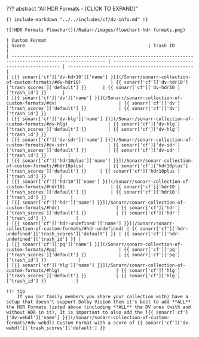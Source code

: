 ??? abstract "All HDR Formats - [CLICK TO EXPAND]"

    {! include-markdown "../../includes/cf/dv-info.md" !}

    ![!HDR Formats Flowchart](/Radarr/images/flowchart-hdr-formats.png)

    | Custom Format                                                                                             | Score                                              | Trash ID                                        |
    | --------------------------------------------------------------------------------------------------------- | -------------------------------------------------- | ----------------------------------------------- |
    | [{{ sonarr['cf']['dv-hdr10']['name'] }}](/Sonarr/sonarr-collection-of-custom-formats/#dv-hdr10)           | {{ sonarr['cf']['dv-hdr10']['trash_scores']['default'] }}      | {{ sonarr['cf']['dv-hdr10']['trash_id'] }}      |
    | [{{ sonarr['cf']['dv']['name'] }}](/Sonarr/sonarr-collection-of-custom-formats/#dv)                       | {{ sonarr['cf']['dv']['trash_scores']['default'] }}            | {{ sonarr['cf']['dv']['trash_id'] }}            |
    | [{{ sonarr['cf']['dv-hlg']['name'] }}](/Sonarr/sonarr-collection-of-custom-formats/#dv-hlg)               | {{ sonarr['cf']['dv-hlg']['trash_scores']['default'] }}        | {{ sonarr['cf']['dv-hlg']['trash_id'] }}        |
    | [{{ sonarr['cf']['dv-sdr']['name'] }}](/Sonarr/sonarr-collection-of-custom-formats/#dv-sdr)               | {{ sonarr['cf']['dv-sdr']['trash_scores']['default'] }}        | {{ sonarr['cf']['dv-sdr']['trash_id'] }}        |
    | [{{ sonarr['cf']['hdr10plus']['name'] }}](/Sonarr/sonarr-collection-of-custom-formats/#hdr10plus)         | {{ sonarr['cf']['hdr10plus']['trash_scores']['default'] }}     | {{ sonarr['cf']['hdr10plus']['trash_id'] }}     |
    | [{{ sonarr['cf']['hdr10']['name'] }}](/Sonarr/sonarr-collection-of-custom-formats/#hdr10)                 | {{ sonarr['cf']['hdr10']['trash_scores']['default'] }}         | {{ sonarr['cf']['hdr10']['trash_id'] }}         |
    | [{{ sonarr['cf']['hdr']['name'] }}](/Sonarr/sonarr-collection-of-custom-formats/#hdr)                     | {{ sonarr['cf']['hdr']['trash_scores']['default'] }}           | {{ sonarr['cf']['hdr']['trash_id'] }}           |
    | [{{ sonarr['cf']['hdr-undefined']['name'] }}](/Sonarr/sonarr-collection-of-custom-formats/#hdr-undefined) | {{ sonarr['cf']['hdr-undefined']['trash_scores']['default'] }} | {{ sonarr['cf']['hdr-undefined']['trash_id'] }} |
    | [{{ sonarr['cf']['pq']['name'] }}](/Sonarr/sonarr-collection-of-custom-formats/#pq)                       | {{ sonarr['cf']['pq']['trash_scores']['default'] }}            | {{ sonarr['cf']['pq']['trash_id'] }}            |
    | [{{ sonarr['cf']['hlg']['name'] }}](/Sonarr/sonarr-collection-of-custom-formats/#hlg)                     | {{ sonarr['cf']['hlg']['trash_scores']['default'] }}           | {{ sonarr['cf']['hlg']['trash_id'] }}           |

    !!! tip
        If you (or family members you share your collection with) have a setup that doesn't support Dolby Vision then it's best to add **ALL** the HDR Formats listed above (including **ALL** the DV ones (with and without HDR in it), It is important to also add the [{{ sonarr['cf']['dv-webdl']['name'] }}](/Sonarr/sonarr-collection-of-custom-formats/#dv-webdl) Custom Format with a score of {{ sonarr['cf']['dv-webdl']['trash_scores']['default'] }}

